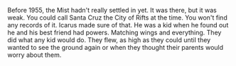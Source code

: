 Before 1955, the Mist hadn't really settled in yet. It was there, but it was weak. You could call Santa Cruz the City of Rifts at the time. You won't find any records of it. Icarus made sure of that.
He was a kid when he found out he and his best friend had powers. Matching wings and everything. They did what any kid would do. They flew, as high as they could until they wanted to see the ground again or when they thought their parents would worry about them.